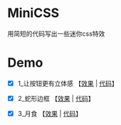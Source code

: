 <!--
 * @Descripttion: 
 * @version: v1.0.0
 * @Author: Liuxin   微信: L2315496341 欢迎交流
 * @Date: 2019-08-27 11:26:43
 * @LastEditors: Liuxin
 * @LastEditTime: 2019-08-27 14:33:50
 -->
# MiniCSS
用简短的代码写出一些迷你css特效

# Demo
- [x] 1_让按钮更有立体感 【[效果](https://webxing.github.io/MiniCSS/1_让按钮更有立体感.html) | [代码](https://github.com/webxing/MiniCSS/blob/master/1_让按钮更有立体感.html)】
- [x] 2_蛇形边框 【[效果](https://webxing.github.io/MiniCSS/2_蛇形边框.html) | [代码](https://github.com/webxing/MiniCSS/blob/master/2_蛇形边框.html)】
- [x] 3_月食 【[效果](https://webxing.github.io/MiniCSS/3_月食.html) | [代码](https://github.com/webxing/MiniCSS/blob/master/3_月食.html)】

